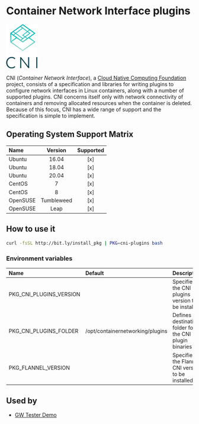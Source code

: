 # Container Network Interface plugins

![Logo](../../docs/img/cni-plugins.png)

CNI (_Container Network Interface_), a [Cloud Native Computing Foundation](https://cncf.io)
project, consists of a specification and libraries for writing plugins
to configure network interfaces in Linux containers, along with a
number of supported plugins. CNI concerns itself only with network
connectivity of containers and removing allocated resources when the
container is deleted. Because of this focus, CNI has a wide range of
support and the specification is simple to implement.

## Operating System Support Matrix

| Name       | Version    | Supported |
|:-----------|:----------:|:---------:|
| Ubuntu     | 16.04      | [x]       |
| Ubuntu     | 18.04      | [x]       |
| Ubuntu     | 20.04      | [x]       |
| CentOS     | 7          | [x]       |
| CentOS     | 8          | [x]       |
| OpenSUSE   | Tumbleweed | [x]       |
| OpenSUSE   | Leap       | [x]       |

## How to use it

```bash
curl -fsSL http://bit.ly/install_pkg | PKG=cni-plugins bash
```
### Environment variables

| Name                    | Default                          | Description                                                |
|:------------------------|:---------------------------------|:-----------------------------------------------------------|
| PKG_CNI_PLUGINS_VERSION |                                  | Specifies the CNI plugins version to be installed          |
| PKG_CNI_PLUGINS_FOLDER  | /opt/containernetworking/plugins | Defines the destination folder for the CNI plugin binaries |
| PKG_FLANNEL_VERSION     |                                  | Specifies the Flannel CNI version to be installed          |

## Used by

- [GW Tester Demo](https://github.com/electrocucaracha/gw-tester/)
